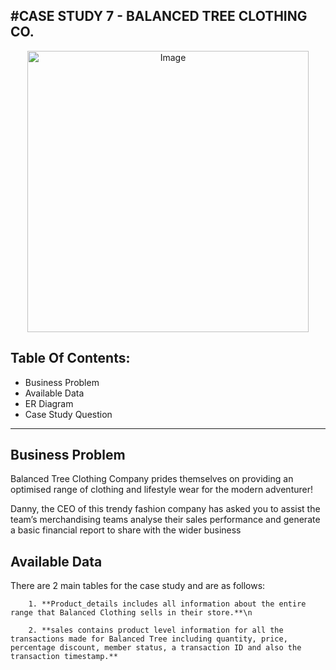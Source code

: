 #CASE STUDY 7 - BALANCED TREE CLOTHING CO.
-----------------------------------------------------------------------------------------------------

<p align="center">
  <img width="450" src="https://github.com/hemaprabhavathi20/8-Week-SQL-Challenge/assets/147178268/0685c8b7-a3d7-449a-80b7-863a0024e4d9" alt="Image">
</p>

Table Of Contents:
----------------------------------------------------------------------------------
* Business Problem
* Available Data
* ER Diagram
* Case Study Question
_________________________________________________________________________________________________________________________

Business Problem
------------------------------------------------------------------------
Balanced Tree Clothing Company prides themselves on providing an optimised range of clothing and lifestyle wear for the modern adventurer!

Danny, the CEO of this trendy fashion company has asked you to assist the team’s merchandising teams analyse their sales performance and generate a basic financial report to share with the wider business

Available Data
---------------------------------------------------------------------------------
There are 2 main tables for the case study and are as follows:                                                                            
       
        1. **Product_details includes all information about the entire range that Balanced Clothing sells in their store.**\n
       
        2. **sales contains product level information for all the transactions made for Balanced Tree including quantity, price, percentage discount, member status, a transaction ID and also the transaction timestamp.**

